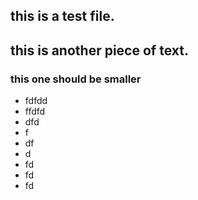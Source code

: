 ## this is a test file.
## this is another piece of text.
### this one should be smaller

* fdfdd
* ffdfd
* dfd
* f
* df
* d
* fd
* fd
* fd
